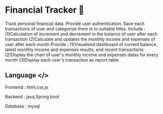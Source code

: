 
# Financial Tracker 💸

Track personal financial data.
Provide user authentication.
Save each transactions of user and categorize them in to suitable titles.
Include :
  (1)Calculation of increment and decrement in the balance of user after each transaction
  (2)Calculate and updates the monthly income and expenses of user after each month
Provide :
  (1)Visualized dashboard of current balance, latest monthly income and expenses results, and recent transactions
  (2)Display the chart of user's monthly income and expenses datas for every month
  (3)Display each user's transaction as report table

## Language </>

Frontend  : html,css,js

Backend  : java,Spring boot

Database : mysql
